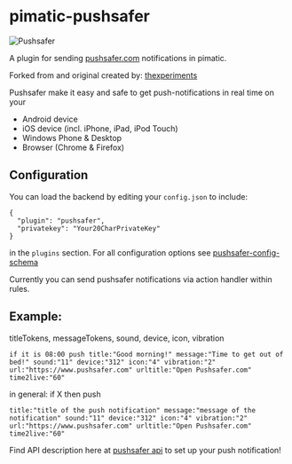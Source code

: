 pimatic-pushsafer
=======================

![Pushsafer](https://www.pushsafer.com/de/assets/logos/logo.png)

A plugin for sending [pushsafer.com](https://www.pushsafer.net/) notifications in pimatic.

Forked from and original created by: [thexperiments](https://github.com/thexperiments/pimatic-pushover)

Pushsafer make it easy and safe to get push-notifications in real time on your
- Android device
- iOS device (incl. iPhone, iPad, iPod Touch)
- Windows Phone & Desktop
- Browser (Chrome & Firefox)

Configuration
-------------
You can load the backend by editing your `config.json` to include:

    {
      "plugin": "pushsafer",
      "privatekey": "Your20CharPrivateKey"
    }

in the `plugins` section. For all configuration options see 
[pushsafer-config-schema](pushsafer-config-schema.coffee)

Currently you can send pushsafer notifications via action handler within rules.

Example:
--------

titleTokens, messageTokens, sound, device, icon, vibration

    if it is 08:00 push title:"Good morning!" message:"Time to get out of bed!" sound:"11" device:"312" icon:"4" vibration:"2" url:"https://www.pushsafer.com" urltitle:"Open Pushsafer.com" time2live:"60"

in general: if X then push

    title:"title of the push notification" message:"message of the notification" sound:"11" device:"312" icon:"4" vibration:"2" url:"https://www.pushsafer.com" urltitle:"Open Pushsafer.com" time2live:"60"

Find API description here at [pushsafer api](https://www.pushsafer.com/de/pushapi) to set up your push notification!
